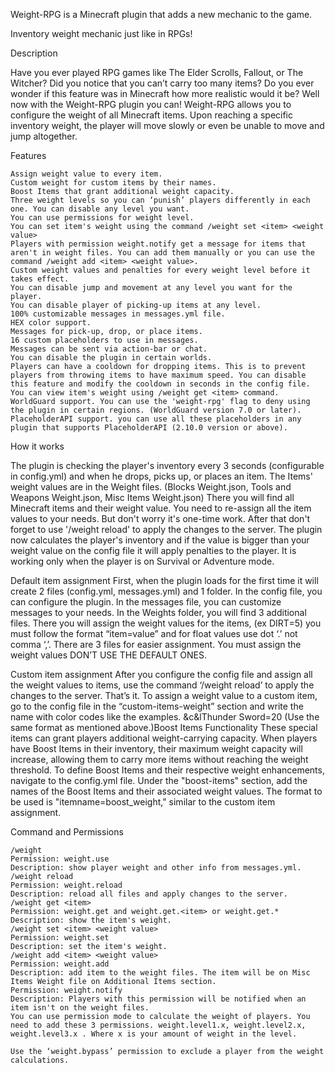 Weight-RPG is a Minecraft plugin that adds a new mechanic to the game.

Inventory weight mechanic just like in RPGs!

Description

Have you ever played RPG games like The Elder Scrolls, Fallout, or The Witcher? Did you notice that you can’t carry too many items? Do you ever wonder if this feature was in Minecraft how more realistic would it be? Well now with the Weight-RPG plugin you can! Weight-RPG allows you to configure the weight of all Minecraft items. Upon reaching a specific inventory weight, the player will move slowly or even be unable to move and jump altogether.​

Features

    Assign weight value to every item.
    Custom weight for custom items by their names.
    Boost Items that grant additional weight capacity.
    Three weight levels so you can ‘punish’ players differently in each one. You can disable any level you want.
    You can use permissions for weight level.
    You can set item's weight using the command /weight set <item> <weight value>
    Players with permission weight.notify get a message for items that aren't in weight files. You can add them manually or you can use the command /weight add <item> <weight value>.
    Custom weight values and penalties for every weight level before it takes effect.
    You can disable jump and movement at any level you want for the player.
    You can disable player of picking-up items at any level.
    100% customizable messages in messages.yml file.
    HEX color support.
    Messages for pick-up, drop, or place items.
    16 custom placeholders to use in messages.
    Messages can be sent via action-bar or chat.
    You can disable the plugin in certain worlds.
    Players can have a cooldown for dropping items. This is to prevent players from throwing items to have maximum speed. You can disable this feature and modify the cooldown in seconds in the config file.
    You can view item's weight using /weight get <item> command.
    WorldGuard support. You can use the 'weight-rpg' flag to deny using the plugin in certain regions. (WorldGuard version 7.0 or later).
    PlaceholderAPI support. you can use all these placeholders in any plugin that supports PlaceholderAPI (2.10.0 version or above).

How it works

The plugin is checking the player's inventory every 3 seconds (configurable in config.yml) and when he drops, picks up, or places an item. The Items' weight values are in the Weight files.
(Blocks Weight.json, Tools and Weapons Weight.json, Misc Items Weight.json)
There you will find all Minecraft items and their weight value.
You need to re-assign all the item values to your needs. But don't worry it's one-time work. After that don't forget to use '/weight reload' to apply the changes to the server. The plugin now calculates the player's inventory and if the value is bigger than your weight value on the config file it will apply penalties to the player.
It is working only when the player is on Survival or Adventure mode.​

Default item assignment
First, when the plugin loads for the first time it will create 2 files (config.yml, messages.yml) and 1 folder. In the config file, you can configure the plugin. In the messages file, you can customize messages to your needs. In the Weights folder, you will find 3 additional files. There you will assign the weight values for the items, (ex DIRT=5) you must follow the format “item=value” and for float values use dot ‘.’ not comma ‘,’. There are 3 files for easier assignment. You must assign the weight values DON’T USE THE DEFAULT ONES.​

Custom item assignment
After you configure the config file and assign all the weight values to items, use the command ‘/weight reload’ to apply the changes to the server. That’s it. To assign a weight value to a custom item, go to the config file in the “custom-items-weight” section and write the name with color codes like the examples.
&c&lThunder Sword=20 (Use the same format as mentioned above.)​
Boost Items Functionality
These special items can grant players additional weight-carrying capacity. When players have Boost Items in their inventory, their maximum weight capacity will increase, allowing them to carry more items without reaching the weight threshold. To define Boost Items and their respective weight enhancements, navigate to the config.yml file. Under the "boost-items" section, add the names of the Boost Items and their associated weight values. The format to be used is "itemname=boost_weight," similar to the custom item assignment.​


Command and Permissions

    /weight
    Permission: weight.use
    Description: show player weight and other info from messages.yml.
    /weight reload
    Permission: weight.reload
    Description: reload all files and apply changes to the server.
    /weight get <item>
    Permission: weight.get and weight.get.<item> or weight.get.*
    Description: show the item's weight.
    /weight set <item> <weight value>
    Permission: weight.set
    Description: set the item's weight.
    /weight add <item> <weight value>
    Permission: weight.add
    Description: add item to the weight files. The item will be on Misc Items Weight file on Additional Items section.
    Permission: weight.notify
    Description: Players with this permission will be notified when an item isn't on the weight files.
    You can use permission mode to calculate the weight of players. You need to add these 3 permissions. weight.level1.x, weight.level2.x, weight.level3.x . Where x is your amount of weight in the level.

    Use the ‘weight.bypass’ permission to exclude a player from the weight calculations.

